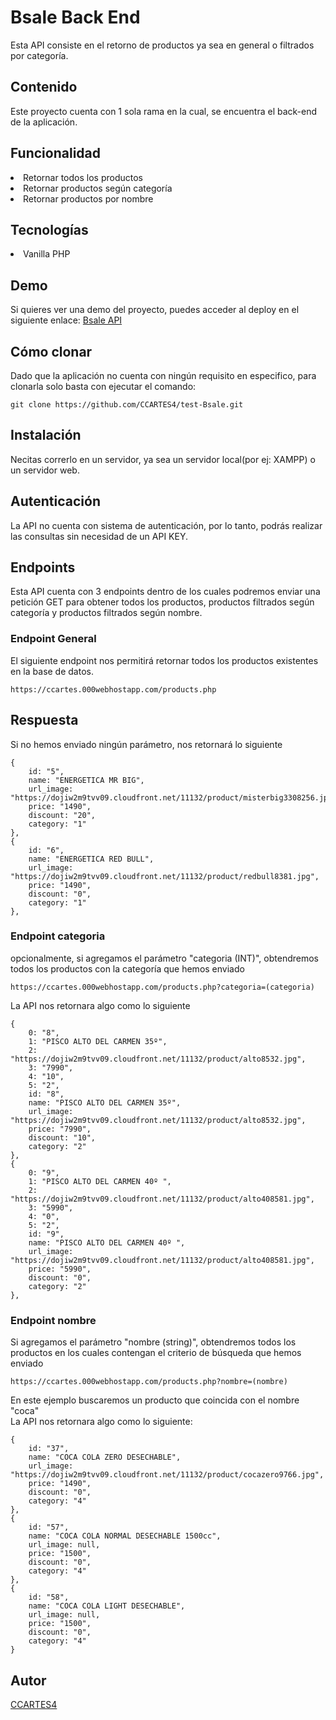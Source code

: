 # Bsale Back End

Esta API consiste en el retorno de productos ya sea en general o filtrados por categoría.

## Contenido  
Este proyecto cuenta con 1 sola rama en la cual, se encuentra el back-end de la aplicación.  

## Funcionalidad

<li> Retornar todos los productos
<li> Retornar productos según categoría
<li> Retornar productos por nombre 

## Tecnologías

<li> Vanilla PHP

## Demo

Si quieres ver una demo del proyecto, puedes acceder al deploy en el siguiente enlace: <a href="https://ccartes.000webhostapp.com/products.php/">Bsale API </a>

## Cómo clonar

Dado que la aplicación no cuenta con ningún requisito en especifico, para clonarla solo basta con ejecutar el comando: 
~~~ 
git clone https://github.com/CCARTES4/test-Bsale.git
~~~

## Instalación 

Necitas correrlo en un servidor, ya sea un servidor local(por ej: XAMPP) o un servidor web.

## Autenticación 

La API no cuenta con sistema de autenticación, por lo tanto, podrás realizar las consultas sin necesidad de un API KEY.

## Endpoints 

Esta API cuenta con 3 endpoints dentro de los cuales podremos enviar una petición GET para obtener todos los productos, productos filtrados según categoría y productos filtrados según nombre.

### Endpoint General
El siguiente endpoint nos permitirá retornar todos los productos existentes en la base de datos.
~~~ 
https://ccartes.000webhostapp.com/products.php
~~~

## Respuesta

Si no hemos enviado ningún parámetro, nos retornará lo siguiente

~~~ 
{
    id: "5",
    name: "ENERGETICA MR BIG",
    url_image: "https://dojiw2m9tvv09.cloudfront.net/11132/product/misterbig3308256.jpg",
    price: "1490",
    discount: "20",
    category: "1"
},
{
    id: "6",
    name: "ENERGETICA RED BULL",
    url_image: "https://dojiw2m9tvv09.cloudfront.net/11132/product/redbull8381.jpg",
    price: "1490",
    discount: "0",
    category: "1"
},
~~~

### Endpoint categoria
opcionalmente, si agregamos el parámetro "categoria (INT)", obtendremos todos los productos con la categoría que hemos enviado
~~~ 
https://ccartes.000webhostapp.com/products.php?categoria=(categoria)
~~~

La API nos retornara algo como lo siguiente

~~~ 
{
    0: "8",
    1: "PISCO ALTO DEL CARMEN 35º",
    2: "https://dojiw2m9tvv09.cloudfront.net/11132/product/alto8532.jpg",
    3: "7990",
    4: "10",
    5: "2",
    id: "8",
    name: "PISCO ALTO DEL CARMEN 35º",
    url_image: "https://dojiw2m9tvv09.cloudfront.net/11132/product/alto8532.jpg",
    price: "7990",
    discount: "10",
    category: "2"
},
{
    0: "9",
    1: "PISCO ALTO DEL CARMEN 40º ",
    2: "https://dojiw2m9tvv09.cloudfront.net/11132/product/alto408581.jpg",
    3: "5990",
    4: "0",
    5: "2",
    id: "9",
    name: "PISCO ALTO DEL CARMEN 40º ",
    url_image: "https://dojiw2m9tvv09.cloudfront.net/11132/product/alto408581.jpg",
    price: "5990",
    discount: "0",
    category: "2"
},
~~~

### Endpoint nombre
Si agregamos el parámetro "nombre (string)", obtendremos todos los productos en los cuales contengan el criterio de búsqueda que hemos enviado
~~~ 
https://ccartes.000webhostapp.com/products.php?nombre=(nombre)
~~~

En este ejemplo buscaremos un producto que coincida con el nombre "coca"  
La API nos retornara algo como lo siguiente: 

~~~ 
{
    id: "37",
    name: "COCA COLA ZERO DESECHABLE",
    url_image: "https://dojiw2m9tvv09.cloudfront.net/11132/product/cocazero9766.jpg",
    price: "1490",
    discount: "0",
    category: "4"
},
{
    id: "57",
    name: "COCA COLA NORMAL DESECHABLE 1500cc",
    url_image: null,
    price: "1500",
    discount: "0",
    category: "4"
},
{
    id: "58",
    name: "COCA COLA LIGHT DESECHABLE",
    url_image: null,
    price: "1500",
    discount: "0",
    category: "4"
}
~~~


## Autor

<a href="https://github.com/CCARTES4"> CCARTES4</a>